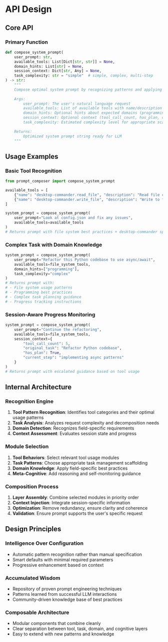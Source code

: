 # API Design

## Core API

### Primary Function
```python
def compose_system_prompt(
    user_prompt: str,
    available_tools: List[Dict[str, str]] = None,
    domain_hints: List[str] = None,
    session_context: Dict[str, Any] = None,
    task_complexity: str = "simple"  # simple, complex, multi-step
) -> str:
    """
    Compose optimal system prompt by recognizing patterns and applying proven techniques.
    
    Args:
        user_prompt: The user's natural language request
        available_tools: List of available tools with name/description
        domain_hints: Optional hints about expected domains (programming, analysis, etc.)
        session_context: Optional context (tool_call_count, has_plan, original_task, etc.)
        task_complexity: Estimated complexity level for appropriate scaffolding
        
    Returns:
        Optimized system prompt string ready for LLM
    """
```

## Usage Examples

### Basic Tool Recognition
```python
from prompt_composer import compose_system_prompt

available_tools = [
    {"name": "desktop-commander.read_file", "description": "Read file contents"},
    {"name": "desktop-commander.write_file", "description": "Write to file"}
]

system_prompt = compose_system_prompt(
    user_prompt="Look at config.json and fix any issues",
    available_tools=available_tools
)
# Returns prompt with file system best practices + desktop-commander specifics
```

### Complex Task with Domain Knowledge
```python
system_prompt = compose_system_prompt(
    user_prompt="Refactor this Python codebase to use async/await",
    available_tools=file_system_tools,
    domain_hints=["programming"],
    task_complexity="complex"
)
# Returns prompt with:
# - File system usage patterns
# - Programming best practices  
# - Complex task planning guidance
# - Progress tracking instructions
```

### Session-Aware Progress Monitoring
```python
system_prompt = compose_system_prompt(
    user_prompt="Continue the refactoring",
    available_tools=file_system_tools,
    session_context={
        "tool_call_count": 5,
        "original_task": "Refactor Python codebase",
        "has_plan": True,
        "current_step": "implementing async patterns"
    }
)
# Returns prompt with escalated guidance based on tool usage
```

## Internal Architecture

### Recognition Engine
1. **Tool Pattern Recognition**: Identifies tool categories and their optimal usage patterns
2. **Task Analysis**: Analyzes request complexity and decomposition needs  
3. **Domain Detection**: Recognizes field-specific requirements
4. **Context Assessment**: Evaluates session state and progress

### Module Selection
1. **Tool Behaviors**: Select relevant tool usage modules
2. **Task Patterns**: Choose appropriate task management scaffolding
3. **Domain Knowledge**: Apply field-specific best practices
4. **Meta-Cognitive**: Add reasoning and self-monitoring guidance

### Composition Process
1. **Layer Assembly**: Combine selected modules in priority order
2. **Context Injection**: Integrate session-specific information
3. **Optimization**: Remove redundancy, ensure clarity and coherence
4. **Validation**: Ensure prompt supports the user's specific request

## Design Principles

### Intelligence Over Configuration
- Automatic pattern recognition rather than manual specification
- Smart defaults with minimal required parameters
- Progressive enhancement based on context

### Accumulated Wisdom
- Repository of proven prompt engineering techniques
- Patterns learned from successful LLM interactions
- Community-driven knowledge base of best practices

### Composable Architecture
- Modular components that combine cleanly
- Clear separation between tool, task, domain, and cognitive layers
- Easy to extend with new patterns and knowledge
